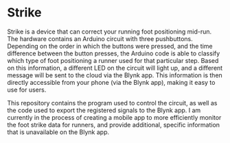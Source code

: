 # Strike
Strike is a device that can correct your running foot positioning mid-run. The hardware contains an Arduino circuit with three pushbuttons. Depending on the order in which the buttons were pressed, and the time difference between the button presses, the Arduino code is able to classify which type of foot positioning a runner used for that particular step. Based on this information, a different LED on the circuit will light up, and a different message will be sent to the cloud via the Blynk app. This information is then directly accessible from your phone (via the Blynk app), making it easy to use for users. 

This repository contains the program used to control the circuit, as well as the code used to export the registered signals to the Blynk app. I am currently in the process of creating a mobile app to more efficiently monitor the foot strike data for runners, and provide additional, specific information that is unavailable on the Blynk app. 
